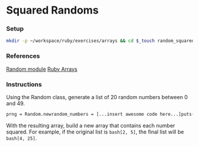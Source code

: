 # Squared Randoms

### Setup
```bash
mkdir -p ~/workspace/ruby/exercises/arrays && cd $_touch random_squared.rb
```

### References
[Random module](http://ruby-doc.org/core-2.0.0/Random.html)
[Ruby Arrays](https://ruby-doc.org/core-2.2.0/Array.html)

### Instructions
Using the Random class, generate a list of 20 random numbers between 0 and 49.
```bash
prng = Random.newrandom_numbers = [...insert awesome code here...]puts(random_numbers)
```
With the resulting array, build a new array that contains each number squared. For example, if the original list is
```bash[2, 5]```, the final list will be ```bash[4, 25]```.
